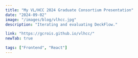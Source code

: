 ```yaml
---
title: "My VL/HCC 2024 Graduate Consortium Presentation"
date: "2024-09-02"
image: "/images/blog/vlhcc.jpg"
description: "Iterating and evaluating DeckFlow."

link: "https://gcrois.github.io/vlhcc/"
newTab: true

tags: ["Frontend", "React"]
---
```

